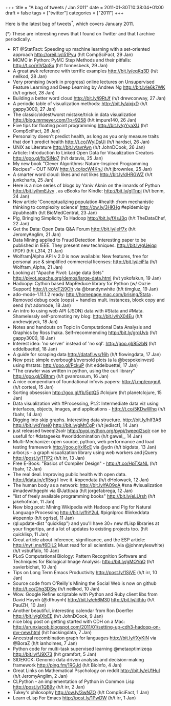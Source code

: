 +++
title = "A bag of tweets / Jan 2011"
date = 2011-01-30T10:38:04+01:00
draft = false
tags = ["twitter"]
categories = ["2011"]
+++

Here is the latest bag of tweets<sup>\*</sup>, which covers January 2011.

<!--more-->

(\*) These are interesting news that I found on Twitter and that I archive periodically.

- RT @StatFact: Speeding up machine learning with a set-oriented approach http://oreil.ly/i51Pyu (h/t CompSciFact, 29 Jan)
- MCMC in Python: PyMC Step Methods and their pitfalls: http://t.co/VlVQqSu (h/t fonnesbeck, 29 Jan)
- A great awk reference with terrific examples http://bit.ly/eqKq3D (h/t neilkod, 28 Jan)
- Very promising (work in progress) online lectures on Unsupervised Feature Learning and Deep Learning by Andrew Ng http://bit.ly/e6k7WK (h/t ogrisel, 28 Jan)
- Building a better word cloud http://bit.ly/i9RtJf (h/t drewconway, 27 Jan)
- A periodic table of visualization methods: http://bit.ly/aixjxD (h/t gappy3000, 27 Jan)
- The classic/oldest/worst mistake/trick in data visualization http://blog.mrmeyer.com/?p=9258 (h/t impure140, 26 Jan)
- Five tips for floating point programming http://bit.ly/gYyaXU (h/t CompSciFact, 26 Jan)
- Personality doesn't predict health, as long as you only measure traits that don't predict health http://t.co/WyIDsUi (h/t hardsci, 26 Jan)
- UNIX as Literature http://bit.ly/avrAyn (h/t JohnDCook, 26 Jan)
- Article: Introduction to Linked Open Data for Visualization Creators http://goo.gl/fb/SlNq7 (h/t datavis, 25 Jan)
- My new book "Clever Algorithms: Nature-Inspired Programming Recipes" - OUT NOW http://t.co/pcW4KnJ (h/t jbrownlee, 25 Jan)
- A smarter word cloud: likes and not likes http://bit.ly/dHRGWZ (h/t junkcharts, 25 Jan)
- Here is a nice series of blogs by Yaniv Aknin on the innards of Python http://bit.ly/hmEJvy , as eBooks for Kindle: http://bit.ly/gITnpi (h/t benm, 24 Jan)
- New article 'Conceptualizing population #health :from mechanistic thinking to complexity science' http://ow.ly/3HKHg #epidemiolgy #pubhealth (h/t BioMedCentral, 23 Jan)
- Pig, Bringing Simplicity To Hadoop http://bit.ly/fXsJ3q (h/t TheDataChef, 22 Jan)
- Get the Data: Open Data Q&A Forum http://bit.ly/ieIf7x (h/t JeromyAnglim, 21 Jan)
- Data Mining applied to Fraud Detection. Interesting paper to be published in IEEE. They present new techniques. http://bit.ly/gUejqq (PDF) (h/t i_314, 21 Jan)
- Wolfram|Alpha API v 2.0 is now available: New features, free for personal use & simplified commercial licenses: http://bit.ly/iciFIa (h/t Wolfram_Alpha, 21 Jan)
- Looking at "Apache Pivot: Large data Sets" http://pivot.apache.org/demos/large-data.html (h/t yokofakun, 19 Jan)
- Hadoopy: Cython based MapReduce library for Python (w/ Oozie Support) http://t.co/cT2j9Oh via @brandynwhite (h/t timgluz, 19 Jan)
- ado-mode-1.11.1.2 ready: http://homepage.mac.com/brising/Stata . Removed debug code (oops) + handles mult. instances, block copy and send (h/t adomode, 18 Jan)
- An intro to using web API (JSON) data with #Stata and #Mata. Shamelessly self-promoting my blog: http://bit.ly/hX04Eu (h/t andrewjdyck, 18 Jan)
- Notes and handouts on Topic in Computational Data Analysis and Graphics by Ross Ihaka. Self-recommending http://bit.ly/grqUvb (h/t gappy3000, 18 Jan)
- Interest idea: 'no server' instead of 'no sql'. http://goo.gl/85zbN (h/t eddelbuettel, 18 Jan)
- A guide for scraping data http://datafl.ws/16h (h/t flowingdata, 17 Jan)
- New post: simple overbought/oversold plots (a la @bespokeinvest) using #rstats: http://goo.gl/PckuP (h/t eddelbuettel, 17 Jan)
- "The crawler was written in python, using the curl library" http://goo.gl/DBtnm (h/t gvanrossum, 16 Jan)
- A nice compendium of foundational infovis papers: http://j.mp/enrgnA (h/t cortesi, 15 Jan)
- Sorting obsession http://goo.gl/fb/5ptQ5 #clojure (h/t planetclojure, 15 Jan)
- Data visualization with #Processing, Pt.2: Intermediate data viz using interfaces, objects, images, and applications - http://t.co/5KDwWhq (h/t fbahr, 14 Jan)
- Digging into skip graphs. Interesting data structure. http://bit.ly/hIf3A6 http://bit.ly/dYsej0 http://bit.ly/gMtCgP (h/t jedisct1, 14 Jan)
- just released tweeql2solr http://pypi.python.org/pypi/tweeql2solr can be usefull for #datageeks #worlddomination (h/t gawel\_, 14 Jan)
- Multi-Mechanize: open source, python, web performance and load testing framework http://goo.gl/xl6cE via @ydn (h/t bigdata, 13 Jan)
- arbor.js - a graph visualization library using web workers and jQuery http://post.ly/1TlP2 (h/t irr, 13 Jan)
- Free E-Book: "Basics of Compiler Design" - http://t.co/HpTXaNL (h/t fbahr, 12 Jan)
- The real deal. Improving public health with open data. http://ldata.in/e1l5sg I love it. #opendata (h/t dHolowack, 12 Jan)
- The human body as a network: http://bit.ly/fAO9oA #sna #visualization #madewithgephi via @Jattipaa (h/t jorgefabrega, 12 Jan)
- "list of freely available programming books" http://bit.ly/eLUrsh (h/t jakehofman, 11 Jan)
- New blog post: Mining Wikipedia with Hadoop and Pig for Natural Language Processing http://bit.ly/fhY2uL #pignlproc #linkeddata #opennlp (h/t ogrisel, 11 Jan)
- (ql:update-dist "quicklisp") and you'll have 30+ new #Lisp libraries at your fingertips, and a lot of updates to existing projects too. (h/t quicklisp, 11 Jan)
- Great article about inference, significance, and the ESP article: http://nyti.ms/f6DjL2 Must read for all scientists. (via @johnmyleswhite) (h/t vsbuffalo, 10 Jan)
- PLoS Computational Biology: Pattern Recognition Software and Techniques for Biological Image Analysis: http://bit.ly/gMOYqO (h/t xavierbichat, 10 Jan)
- Tips on Long Term Emacs Productivity http://post.ly/1SjVE (h/t irr, 10 Jan)
- Source code from O'Reilly's Mining the Social Web is now on github http://t.co/Dhq3DSw (h/t neilkod, 10 Jan)
- Wow. Google Refine scriptable with Python and Ruby client libs from David Huynh (@dfhuynh) http://bit.ly/eh6M30 http://bit.ly/iithtu (h/t PaulZH, 10 Jan)
- Another beautiful, interesting calendar from Ron Doerfler http://bit.ly/glXbEE (h/t JohnDCook, 9 Jan)
- nice blog post on getting started with CDH on a Mac: http://arunxjacob.blogspot.com/2011/01/setting-up-cdh3-hadoop-on-my-new.html (h/t hackingdata, 7 Jan)
- Ancestral recombination graph for languages http://bit.ly/fXyKiN via @BoraZ (h/t ianholmes, 7 Jan)
- Python code for multi-task supervised learning @metaoptimizeqa http://bit.ly/fJ9X73 (h/t gramfort, 5 Jan)
- SIDEKICK: Genomic data driven analysis and decision-making framework http://ping.fm/1RGJd (h/t BioInfo, 4 Jan)
- Great Links on Mathematical Psychology on reddit http://bit.ly/eU1HuI (h/t JeromyAnglim, 2 Jan)
- CLPython - an implementation of Python in Common Lisp http://post.ly/1QB9v (h/t irr, 2 Jan)
- Tukey's philosophy http://ow.ly/3wNZO (h/t CompSciFact, 1 Jan)
- Learn eLisp For Emacs http://post.ly/1PwDW (h/t irr, 1 Jan)
